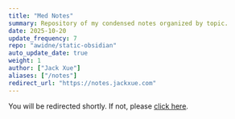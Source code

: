 ```yaml
---
title: "Med Notes"
summary: Repository of my condensed notes organized by topic.
date: 2025-10-20
update_frequency: 7
repo: "awidne/static-obsidian"
auto_update_date: true
weight: 1
author: ["Jack Xue"]
aliases: ["/notes"]
redirect_url: "https://notes.jackxue.com"
---
```


You will be redirected shortly. If not, please [click here](https://notes.jackxue.com).